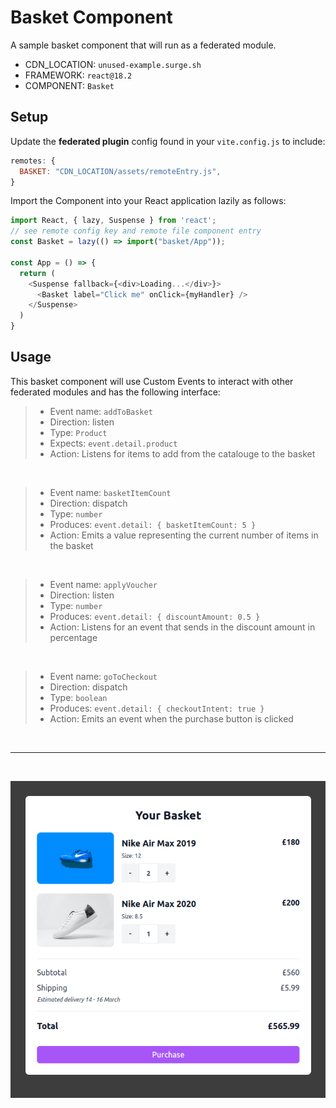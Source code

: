 # Basket Component

A sample basket component that will run as a federated module.

* CDN_LOCATION: `unused-example.surge.sh`
* FRAMEWORK: `react@18.2`
* COMPONENT: `Basket`

## Setup

Update the **federated plugin** config found in your `vite.config.js` to include:

```javascript
remotes: {
  BASKET: "CDN_LOCATION/assets/remoteEntry.js",
}
```

Import the Component into your React application lazily as follows:

```javascript
import React, { lazy, Suspense } from 'react';
// see remote config key and remote file component entry
const Basket = lazy(() => import("basket/App"));

const App = () => {
  return (
    <Suspense fallback={<div>Loading...</div>}>
      <Basket label="Click me" onClick={myHandler} />
    </Suspense>
  )
}
```

## Usage

This basket component will use Custom Events to interact with other federated modules and has the following interface:

> * Event name: `addToBasket`
> * Direction: listen
> * Type: `Product`
> * Expects: `event.detail.product`
> * Action: Listens for items to add from the catalouge to the basket

<br/>

> * Event name: `basketItemCount`
> * Direction: dispatch
> * Type: `number`
> * Produces: `event.detail: { basketItemCount: 5 }`
> * Action: Emits a value representing the current number of items in the basket

<br/>

> * Event name: `applyVoucher`
> * Direction: listen
> * Type: `number`
> * Produces: `event.detail: { discountAmount: 0.5 }`
> * Action: Listens for an event that sends in the discount amount in percentage

<br/>

> * Event name: `goToCheckout`
> * Direction: dispatch
> * Type: `boolean`
> * Produces: `event.detail: { checkoutIntent: true }`
> * Action: Emits an event when the purchase button is clicked

<br/>

---

<br/>

![alt text](https://github.com/h-gomez/mmt-mfe-basket/blob/master/mfe-image.png?raw=true)